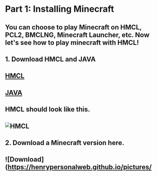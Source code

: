 # Part 1: Installing Minecraft
## You can choose to play Minecraft on HMCL, PCL2, BMCLNG, Minecraft Launcher, etc. Now let's see how to play minecraft with HMCL!
## 1. Download HMCL and JAVA
## [HMCL](https://hmcl.huangyuhui.net/download/)
## [JAVA](https://www.oracle.com/java/technologies/javase/jdk18-archive-downloads.html/)
## HMCL should look like this. 
## ![HMCL](https://henrypersonalweb.github.io/pictures/hmcl.png)
## 2. Download a Minecraft version here. 
## ![Download](https://henrypersonalweb.github.io/pictures/
